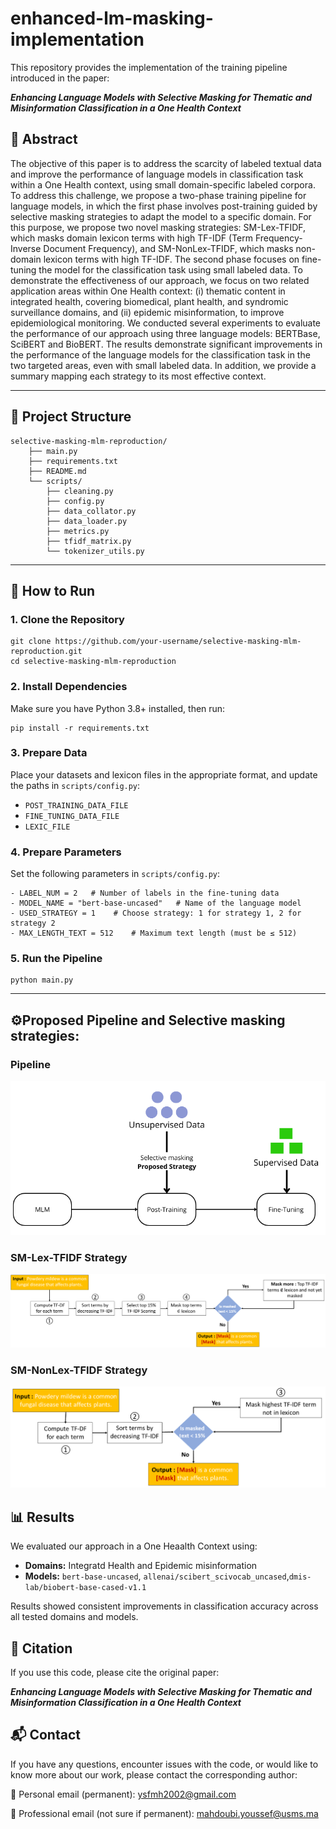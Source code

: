 # enhanced-lm-masking-implementation

This repository provides the implementation of the training pipeline introduced in the paper:

***Enhancing Language Models with Selective Masking for Thematic and Misinformation Classification in a One Health Context***

## 📄 Abstract

The objective of this paper is to address the scarcity of labeled textual data and improve the performance of language models in classification task within a One Health context, using small domain-specific labeled corpora. To address this challenge, we propose a two-phase training pipeline for language models, in which the first phase involves post-training guided by selective masking strategies to adapt the model to a specific domain. For this purpose, we propose two novel masking strategies: SM-Lex-TFIDF, which masks domain lexicon terms with high TF-IDF (Term Frequency-Inverse Document Frequency), and SM-NonLex-TFIDF, which masks non-domain lexicon terms with high TF-IDF. The second phase focuses on fine-tuning the model for the classification task using small labeled data. To demonstrate the effectiveness of our approach, we focus on two related application areas within One Health context: (i) thematic content in integrated health, covering biomedical, plant health, and syndromic surveillance domains, and (ii) epidemic misinformation, to improve epidemiological monitoring. We conducted several experiments to evaluate the performance of our approach using three language models: BERTBase, SciBERT and BioBERT. The results demonstrate significant improvements in the performance of the language models for the classification task in the two targeted areas, even with small labeled data. In addition, we provide a summary mapping each strategy to its most effective context.

---

## 🧩 Project Structure

    selective-masking-mlm-reproduction/ 
        ├── main.py
        ├── requirements.txt
        ├── README.md
        └── scripts/    
            ├── cleaning.py
            ├── config.py
            ├── data_collator.py
            ├── data_loader.py
            ├── metrics.py
            ├── tfidf_matrix.py
            └── tokenizer_utils.py


---

## 🚀 How to Run

 ### 1. Clone the Repository

    git clone https://github.com/your-username/selective-masking-mlm-reproduction.git
    cd selective-masking-mlm-reproduction


### 2. Install Dependencies
Make sure you have Python 3.8+ installed, then run:

    pip install -r requirements.txt
### 3. Prepare Data

Place your datasets and lexicon files in the appropriate format, and update the paths in `scripts/config.py`:

- `POST_TRAINING_DATA_FILE`
- `FINE_TUNING_DATA_FILE`
- `LEXIC_FILE`
### 4. Prepare Parameters
Set the following parameters in `scripts/config.py`:

    - LABEL_NUM = 2   # Number of labels in the fine-tuning data
    - MODEL_NAME = "bert-base-uncased"   # Name of the language model
    - USED_STRATEGY = 1    # Choose strategy: 1 for strategy 1, 2 for strategy 2
    - MAX_LENGTH_TEXT = 512    # Maximum text length (must be ≤ 512)
### 5. Run the Pipeline

    python main.py


---

## ⚙️Proposed Pipeline and Selective masking strategies:
 
  ### Pipeline
![Aperçu du pipeline](images/Pipline_training.png)
  ### SM-Lex-TFIDF Strategy
![Aperçu du pipeline](images/SM-Lex-TFIDF.PNG)
  ### SM-NonLex-TFIDF Strategy
![Aperçu du pipeline](images/SM-NonLex-TFIDF.PNG)

## 📊 Results
We evaluated our approach in a One Heaalth Context using:

 - **Domains:** Integratd Health and Epidemic misinformation
 - **Models:** `bert-base-uncased`, `allenai/scibert_scivocab_uncased`,`dmis-lab/biobert-base-cased-v1.1`

Results showed consistent improvements in classification accuracy across all tested domains and models.

## 📁 Citation
If you use this code, please cite the original paper:

***Enhancing Language Models with Selective Masking for Thematic and Misinformation Classification in a One Health Context***

## 📬 Contact
If you have any questions, encounter issues with the code, or would like to know more about our work, please contact the corresponding author:

📧 Personal email (permanent): ysfmh2002@gmail.com

📧 Professional email (not sure if permanent): mahdoubi.youssef@usms.ma
